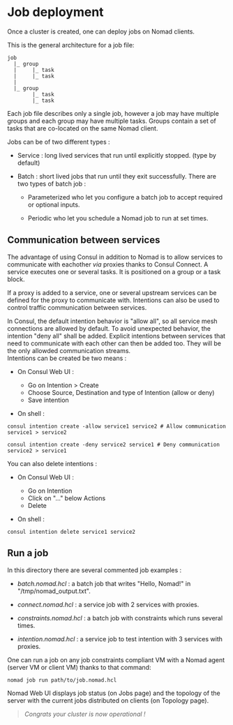 # Job deployment

Once a cluster is created, one can deploy jobs on Nomad clients.

This is the general architecture for a job file:

```batch
job
  |_ group
  |     |_ task
  |     |_ task
  |
  |_ group
        |_ task
        |_ task
```

Each job file describes only a single job, however a job may have multiple groups and each group may have multiple tasks. Groups contain a set of tasks that are co-located on the same Nomad client.

Jobs can be of two different types :

* Service : long lived services that run until explicitly stopped. (type by default)

* Batch : short lived jobs that run until they exit successfully. There are two types of batch job :

  * Parameterized who let you configure a batch job to accept required or optional inputs.

  * Periodic who let you schedule a Nomad job to run at set times.

## Communication between services

The advantage of using Consul in addition to Nomad is to allow services to communicate with eachother _via_ proxies thanks to Consul Connect. A service executes one or several tasks. It is positioned on a group or a task block.

If a proxy is added to a service, one or several upstream services can be defined for the proxy to communicate with. Intentions can also be used to control traffic communication between services.

In Consul, the default intention behavior is "allow all", so all service mesh connections are allowed by default. To avoid unexpected behavior, the intention "deny all" shall be added. Explicit intentions between services that need to communicate with each other can then be added too. They will be the only allowded communication streams.  
Intentions can be created be two means :

* On Consul Web UI :
  * Go on Intention > Create
  * Choose Source, Destination and type of Intention (allow or deny)
  * Save intention

* On shell :

```batch
consul intention create -allow service1 service2 # Allow communication service1 > service2

consul intention create -deny service2 service1 # Deny communication service2 > service1
```

You can also delete intentions :

* On Consul Web UI :
  * Go on Intention
  * Click on "..." below Actions
  * Delete

* On shell :

```batch
consul intention delete service1 service2
```

## Run a job

In this directory there are several commented job examples :

* *batch.nomad.hcl* : a batch job that writes "Hello, Nomad!" in "/tmp/nomad_output.txt".

* *connect.nomad.hcl* : a service job with 2 services with proxies.

* *constraints.nomad.hcl* : a batch job with constraints which runs several times.

* *intention.nomad.hcl* : a service job to test intention with 3 services with proxies.

One can run a job on any job constraints compliant VM with a Nomad agent (server VM or client VM) thanks to that command:

```batch
nomad job run path/to/job.nomad.hcl
```

Nomad Web UI displays job status (on Jobs page) and the topology of the server with the current jobs distributed on clients (on Topology page).

> *Congrats your cluster is now operational !*
